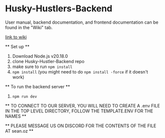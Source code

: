 # Husky-Hustlers-Backend

User manual, backend documentation, and frontend documentation can be found in the "Wiki" tab.

[link to wiki](https://github.com/aiillssa/Husky-Hustler-Backend/wiki)

** Set up **
1. Download Node.js v20.18.0
2. clone Husky-Hustler-Backend repo
3. make sure to run `npm install` 
4. `npm install` (you might need to do `npm install -force` if it doesn't work)

** To run the backend server **
1. `npm run dev`

** TO CONNECT TO OUR SERVER, YOU WILL NEED TO CREATE A .env FILE IN THE TOP LEVEL DIRECTORY, FOLLOW THE TEMPLATE.ENV FOR THE NAMES **

** PLEASE MESSAGE US ON DISCORD FOR THE CONTENTS OF THE FILE AT sean.oz **

